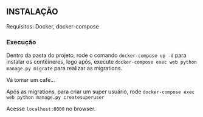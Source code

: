 ## INSTALAÇÃO

Requisitos: Docker, docker-compose

### Execução

Dentro da pasta do projeto, rode o comando `docker-compose up -d` para instalar os contêineres, logo após, execute `docker-compose exec web python manage.py migrate` para realizar as migrations.

Vá tomar um café...

Após as migrations, para criar um super usuário, rode `docker-compose exec web python manage.py createsuperuser`

Acesse `localhost:8000` no browser.